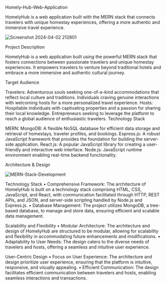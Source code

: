Homely-Hub-Web-Application

HomelyHub is a web application built with the MERN stack that connects travelers with unique homestay experiences, offering a more authentic and immersive travel experience.

![Screenshot 2024-04-02 212801](https://github.com/darshan2332/Homely-Hub-Web-Application/assets/146100584/78c372b0-4d0a-49d5-8663-8923a5c852f2)

Project Description

HomelyHub is a web application built using the powerful MERN stack that fosters connections between passionate travelers and unique homestay experiences. It empowers travelers to venture beyond traditional hotels and embrace a more immersive and authentic cultural journey.

Target Audience

Travelers:
Adventurous souls seeking one-of-a-kind accommodations that reflect local culture and traditions.
Individuals craving genuine interactions with welcoming hosts for a more personalized travel experience.
Hosts:
Hospitable individuals with captivating properties and a passion for sharing their local knowledge.
Entrepreneurs seeking to leverage the platform to reach a global audience of enthusiastic travelers.
Technology Stack

MERN:
MongoDB: A flexible NoSQL database for efficient data storage and retrieval of homestays, traveler profiles, and bookings.
Express.js: A robust JavaScript framework that provides the foundation for building the server-side application.
React.js: A popular JavaScript library for creating a user-friendly and interactive web interface.
Node.js: JavaScript runtime environment enabling real-time backend functionality.

Architecture & Design

![MERN-Stack-Development](https://github.com/darshan2332/Homely-Hub-Web-Application/assets/146100584/7baa719a-1f97-49b0-87b3-a8fafd17bffa)

Technology Stack
• Comprehensive Framework: The architecture of HomelyHub is built on a technology stack 
comprising HTML, CSS, JavaScript, and React, with communication facilitated through HTTP, REST 
APIs, and JSON, and server-side scripting handled by Node.js and Express.js.
• Database Management: The project utilizes MongoDB, a tree-based database, to manage and store 
data, ensuring efficient and scalable data management.

Scalability and Flexibility
• Modular Architecture: The architecture and design of HomelyHub are structured to be modular, 
allowing for scalability and flexibility in accommodating future enhancements and modifications.
• Adaptability to User Needs: The design caters to the diverse needs of travelers and hosts, offering a 
seamless and intuitive user experience.

User-Centric Design
• Focus on User Experience: The architecture and design prioritize user experience, ensuring that the 
platform is intuitive, responsive, and visually appealing.
• Efficient Communication: The design facilitates efficient communication between travelers and hosts, 
enabling seamless interactions and transactions.

